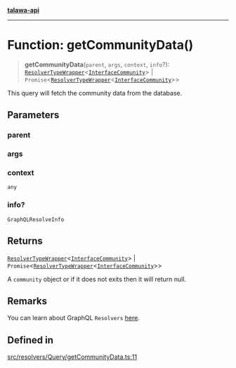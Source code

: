 [**talawa-api**](../../../../README.md)

***

# Function: getCommunityData()

> **getCommunityData**(`parent`, `args`, `context`, `info`?): [`ResolverTypeWrapper`](../../../../types/generatedGraphQLTypes/type-aliases/ResolverTypeWrapper.md)\<[`InterfaceCommunity`](../../../../models/Community/interfaces/InterfaceCommunity.md)\> \| `Promise`\<[`ResolverTypeWrapper`](../../../../types/generatedGraphQLTypes/type-aliases/ResolverTypeWrapper.md)\<[`InterfaceCommunity`](../../../../models/Community/interfaces/InterfaceCommunity.md)\>\>

This query will fetch the community data from the database.

## Parameters

### parent

### args

### context

`any`

### info?

`GraphQLResolveInfo`

## Returns

[`ResolverTypeWrapper`](../../../../types/generatedGraphQLTypes/type-aliases/ResolverTypeWrapper.md)\<[`InterfaceCommunity`](../../../../models/Community/interfaces/InterfaceCommunity.md)\> \| `Promise`\<[`ResolverTypeWrapper`](../../../../types/generatedGraphQLTypes/type-aliases/ResolverTypeWrapper.md)\<[`InterfaceCommunity`](../../../../models/Community/interfaces/InterfaceCommunity.md)\>\>

A `community` object or if it does not exits then it will return null.

## Remarks

You can learn about GraphQL `Resolvers`
[here](https://www.apollographql.com/docs/apollo-server/data/resolvers/).

## Defined in

[src/resolvers/Query/getCommunityData.ts:11](https://github.com/Suyash878/talawa-api/blob/f376d03c37e9acd046e7cc983947432c95f74442/src/resolvers/Query/getCommunityData.ts#L11)
